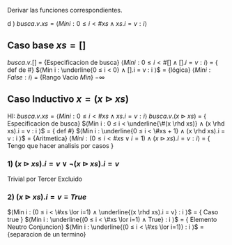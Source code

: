 Derivar las funciones correspondientes.

d ) $busca.v.xs = ⟨Min i : 0 ≤ i < \#xs ∧ xs.i = v : i ⟩$

## Caso base $xs = []$
$busca.v.[]$
= {Especificacion de busca}
$⟨Min i : 0 ≤ i < \#[] ∧ [].i = v : i ⟩$
= { def de #}
$⟨Min i : \underline{0 ≤ i < 0} ∧ [].i = v : i ⟩$
= {lógica}
$⟨Min i : False : i ⟩$
= {Rango Vacio $Min$}
$- \infty$
## Caso Inductivo $x= (x \rhd xs)$
HI: $busca.v.xs = ⟨Min i : 0 ≤ i < \#xs ∧ xs.i = v : i ⟩$
$busca.v.(x \rhd xs)$
= { Especificacion de busca}
$⟨Min i : 0 ≤ i < \underline{\#(x \rhd xs)} ∧ (x \rhd xs).i = v : i ⟩$
= { def #}
$⟨Min i : \underline{0 ≤ i < \#xs + 1} ∧ (x \rhd xs).i = v : i ⟩$
= {Aritmetica}
$⟨Min i : (0 ≤ i < \#xs \lor i=1) ∧ (x \rhd xs).i = v : i ⟩$
= { Tengo que hacer analisis por casos }
### 1) $(x \rhd xs).i = v ∨ ¬(x \rhd xs).i = v$

Trivial por Tercer Excluido
### 2) $(x \rhd xs).i = v \equiv True$ 
$⟨Min i : (0 ≤ i < \#xs \lor i=1) ∧ \underline{(x \rhd xs).i = v} : i ⟩$
= { Caso true }
$⟨Min i : \underline{(0 ≤ i < \#xs \lor i=1) ∧ True} : i ⟩$
= { Elemento Neutro Conjuncion}
$⟨Min i : \underline{(0 ≤ i < \#xs \lor i=1)} : i ⟩$
= {separacion de un termino}